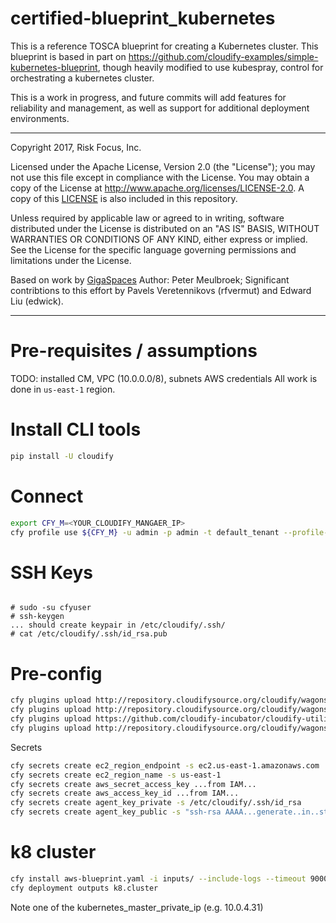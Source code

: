 # certified-blueprint_kubernetes
This is a reference TOSCA blueprint for creating a Kubernetes cluster.  This blueprint is based in part on https://github.com/cloudify-examples/simple-kubernetes-blueprint, though heavily modified to use kubespray, control for orchestrating a kubernetes cluster.

This is a work in progress, and future commits will add features for reliability and management, as well as support for additional deployment environments. 

----
Copyright 2017, Risk Focus, Inc.

Licensed under the Apache License, Version 2.0 (the "License");
you may not use this file except in compliance with the License.
You may obtain a copy of the License at 
http://www.apache.org/licenses/LICENSE-2.0. A copy of this [LICENSE](https://github.com/riskfocus/certified-blueprint_kubernetes/blob/master/LICENSE)
is also included in this repository.

   Unless required by applicable law or agreed to in writing, software
   distributed under the License is distributed on an "AS IS" BASIS,
   WITHOUT WARRANTIES OR CONDITIONS OF ANY KIND, either express or implied.
   See the License for the specific language governing permissions and
   limitations under the License.

Based on work by [GigaSpaces](https://github.com/cloudify-examples/simple-kubernetes-blueprint)
Author: Peter Meulbroek; Significant contribtions to this effort by Pavels Veretennikovs (rfvermut) and Edward Liu (edwick).  

----

Pre-requisites / assumptions
===
TODO: installed CM, 
VPC (10.0.0.0/8), subnets 
AWS credentials
All work is done in `us-east-1` region.

Install CLI tools
===
```bash
pip install -U cloudify
```

Connect
===
```bash
export CFY_M=<YOUR_CLOUDIFY_MANGAER_IP>
cfy profile use ${CFY_M} -u admin -p admin -t default_tenant --profile-name edge1

```

SSH Keys
===
```ssh centos@$CFY_M

# sudo -su cfyuser
# ssh-keygen
... should create keypair in /etc/cloudify/.ssh/
# cat /etc/cloudify/.ssh/id_rsa.pub
```


Pre-config
===
```bash
cfy plugins upload http://repository.cloudifysource.org/cloudify/wagons/cloudify-aws-plugin/1.5/cloudify_aws_plugin-1.5-py27-none-linux_x86_64-centos-Core.wgn
cfy plugins upload http://repository.cloudifysource.org/cloudify/wagons/cloudify-fabric-plugin/1.5/cloudify_fabric_plugin-1.5-py27-none-linux_x86_64-centos-Core.wgn
cfy plugins upload https://github.com/cloudify-incubator/cloudify-utilities-plugin/releases/download/1.2.5/cloudify_utilities_plugin-1.2.5-py27-none-linux_x86_64-centos-Core.wgn
cfy plugins upload http://repository.cloudifysource.org/cloudify/wagons/cloudify-fabric-plugin/1.5/cloudify_fabric_plugin-1.5-py27-none-linux_x86_64-centos-Core.wgn
```

Secrets
```bash
cfy secrets create ec2_region_endpoint -s ec2.us-east-1.amazonaws.com
cfy secrets create ec2_region_name -s us-east-1
cfy secrets create aws_secret_access_key ...from IAM...
cfy secrets create aws_access_key_id ...from IAM...
cfy secrets create agent_key_private -s /etc/cloudify/.ssh/id_rsa
cfy secrets create agent_key_public -s "ssh-rsa AAAA...generate..in..step..above... TvQ8buB cfyuser@cloudify"
```

k8 cluster
===
```bash
cfy install aws-blueprint.yaml -i inputs/ --include-logs --timeout 9000 -b k8.cluster
cfy deployment outputs k8.cluster
```
Note one of the kubernetes_master_private_ip (e.g. 10.0.4.31)

